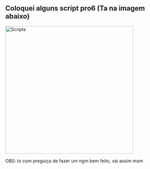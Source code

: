 ## Coloquei alguns script pro6 (Ta na imagem abaixo)

<a href="https://github.com/odeiosaladofuturo/Scripts/tree/main/src">
  <img src="https://github.com/user-attachments/assets/b772ba9d-9cf8-4a28-b47e-effc5d8f4367" alt="Scripts" width="400">
</a>
 
 OBS: to com preguiça de fazer um ngm bem feito, vai assim msm

<!--git add--> 
<!--
**odeiocmsp/odeiocmsp** is a ✨ _special_ ✨ repository because its `README.md` (this file) appears on your GitHub profile.

Here are some ideas to get you started:

- 🔭 I’m currently working on ...
- 🌱 I’m currently learning ...
- 👯 I’m looking to collaborate on ...
- 🤔 I’m looking for help with ...
- 💬 Ask me about ...
- 📫 How to reach me: ...
- 😄 Pronouns: ...
- ⚡ Fun fact: ...
-->
